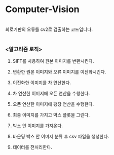 # Computer-Vision
<br>
회로기판의 오류를 cv2로 검출하는 코드입니다. <br><br>


### <알고리즘 로직><br>

1. SIFT를 사용하여 원본 이미지를 변환시킨다.<br>

2. 변환한 원본 이미지와 오류 이미지를 이진화시킨다.<br>

3. 이진화한 이미지를 차 연산한다.<br>

4. 차 연산한 이미지에 오픈 연산을 수행한다.<br>

5. 오픈 연산한 이미지에 팽창 연산을 수행한다.<br>

6.  최종 이미지를 가지고 박스 플롯을 그린다.<br>

7. 박스 안 이미지를 가져온다.<br>

8. 바운딩 박스 안 이미지 분류 후 csv 파일을 생성한다.<br>

9. 데이터를 전처리한다.<br>


